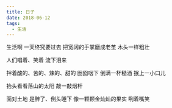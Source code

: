 ```yaml
---
title: 日子
date: 2018-06-12
tags:
  - 生活
---
```


生活啊
一天终究要过去
把宽阔的手掌磨成老茧
木头一样粗壮
<!--more-->
人们唱着、笑着
流下泪来

拌着酸的、苦的、辣的、甜的
囫囵咽下
倒满一杯糙酒
抿上一小口儿

抬头看看落山的太阳
敲一敲烟杆

面对土地
是醉了、倒头睡下
像一颗颗金灿灿的果实
咧着嘴笑